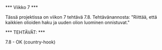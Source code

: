 *** Viikko 7 ***

Tässä projektissa on viikon 7 tehtävä 7.8. Tehtävänannosta: "Riittää, että kaikkien olioiden haku ja uuden olion luominen onnistuvat."


*** TEHTÄVÄT: ***

7.8     - OK (country-hook)
